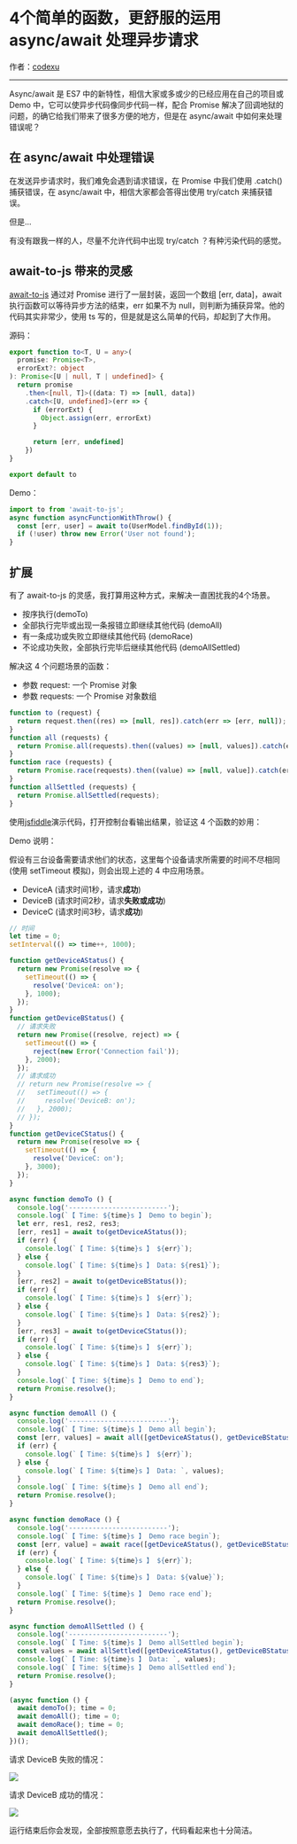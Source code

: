 # 4个简单的函数，更舒服的运用 async/await 处理异步请求

作者：[codexu](https://github.com/codexu)

___

Async/await 是 ES7 中的新特性，相信大家或多或少的已经应用在自己的项目或 Demo 中，它可以使异步代码像同步代码一样，配合 Promise 解决了回调地狱的问题，的确它给我们带来了很多方便的地方，但是在 async/await 中如何来处理错误呢？

## 在 async/await 中处理错误

在发送异步请求时，我们难免会遇到请求错误，在 Promise 中我们使用 .catch() 捕获错误，在 async/await 中，相信大家都会答得出使用 try/catch 来捕获错误。

但是...

有没有跟我一样的人，尽量不允许代码中出现 try/catch ？有种污染代码的感觉。

## await-to-js 带来的灵感

[await-to-js](https://github.com/scopsy/await-to-js) 通过对 Promise 进行了一层封装，返回一个数组 [err, data]，await 执行函数可以等待异步方法的结束，err 如果不为 null，则判断为捕获异常。他的代码其实非常少，使用 ts 写的，但是就是这么简单的代码，却起到了大作用。

源码：

``` typescript
export function to<T, U = any>(
  promise: Promise<T>,
  errorExt?: object
): Promise<[U | null, T | undefined]> {
  return promise
    .then<[null, T]>((data: T) => [null, data])
    .catch<[U, undefined]>(err => {
      if (errorExt) {
        Object.assign(err, errorExt)
      }

      return [err, undefined]
    })
}

export default to
```

Demo：

``` javascript
import to from 'await-to-js';
async function asyncFunctionWithThrow() {
  const [err, user] = await to(UserModel.findById(1));
  if (!user) throw new Error('User not found');
}
```

## 扩展

有了 await-to-js 的灵感，我打算用这种方式，来解决一直困扰我的4个场景。

- 按序执行(demoTo)
- 全部执行完毕或出现一条报错立即继续其他代码 (demoAll)
- 有一条成功或失败立即继续其他代码 (demoRace)
- 不论成功失败，全部执行完毕后继续其他代码 (demoAllSettled)

解决这 4 个问题场景的函数：

- 参数 request: 一个 Promise 对象
- 参数 requests: 一个 Promise 对象数组

```javascript
function to (request) {
  return request.then((res) => [null, res]).catch(err => [err, null]);
}
function all (requests) {
  return Promise.all(requests).then((values) => [null, values]).catch(err => [err, null]);
}
function race (requests) {
  return Promise.race(requests).then((value) => [null, value]).catch(err => [err, null]);
}
function allSettled (requests) {
  return Promise.allSettled(requests);
}
```

使用[jsfiddle](https://jsfiddle.net/codexu/17urbow5/1/)演示代码，打开控制台看输出结果，验证这 4 个函数的妙用：

Demo 说明：

假设有三台设备需要请求他们的状态，这里每个设备请求所需要的时间不尽相同(使用 setTimeout 模拟)，则会出现上述的 4 中应用场景。

- DeviceA (请求时间1秒，请求**成功**)
- DeviceB (请求时间2秒，请求**失败或成功**)
- DeviceC (请求时间3秒，请求**成功**)

```javascript
// 时间
let time = 0;
setInterval(() => time++, 1000);

function getDeviceAStatus() {
  return new Promise(resolve => {
    setTimeout(() => {
      resolve('DeviceA: on');
    }, 1000);
  });
}
function getDeviceBStatus() {
  // 请求失败
  return new Promise((resolve, reject) => {
    setTimeout(() => {
      reject(new Error('Connection fail'));
    }, 2000);
  });
  // 请求成功
  // return new Promise(resolve => {
  //   setTimeout(() => {
  //     resolve('DeviceB: on');
  //   }, 2000);
  // });
}
function getDeviceCStatus() {
  return new Promise(resolve => {
    setTimeout(() => {
      resolve('DeviceC: on');
    }, 3000);
  });
}

async function demoTo () {
  console.log('-------------------------');
  console.log(`【 Time: ${time}s 】 Demo to begin`);
  let err, res1, res2, res3;
  [err, res1] = await to(getDeviceAStatus());
  if (err) {
    console.log(`【 Time: ${time}s 】 ${err}`);
  } else {
    console.log(`【 Time: ${time}s 】 Data: ${res1}`);
  }
  [err, res2] = await to(getDeviceBStatus());
  if (err) {
    console.log(`【 Time: ${time}s 】 ${err}`);
  } else {
    console.log(`【 Time: ${time}s 】 Data: ${res2}`);
  }
  [err, res3] = await to(getDeviceCStatus());
  if (err) {
    console.log(`【 Time: ${time}s 】 ${err}`);
  } else {
    console.log(`【 Time: ${time}s 】 Data: ${res3}`);
  }
  console.log(`【 Time: ${time}s 】 Demo to end`);
  return Promise.resolve();
}

async function demoAll () {
  console.log('-------------------------');
  console.log(`【 Time: ${time}s 】 Demo all begin`);
  const [err, values] = await all([getDeviceAStatus(), getDeviceBStatus(), getDeviceCStatus()]);
  if (err) {
    console.log(`【 Time: ${time}s 】 ${err}`);
  } else {
    console.log(`【 Time: ${time}s 】 Data: `, values);
  }
  console.log(`【 Time: ${time}s 】 Demo all end`);
  return Promise.resolve();
}

async function demoRace () {
  console.log('-------------------------');
  console.log(`【 Time: ${time}s 】 Demo race begin`);
  const [err, value] = await race([getDeviceAStatus(), getDeviceBStatus(), getDeviceCStatus()]);
  if (err) {
    console.log(`【 Time: ${time}s 】 ${err}`);
  } else {
    console.log(`【 Time: ${time}s 】 Data: ${value}`);
  }
  console.log(`【 Time: ${time}s 】 Demo race end`);
  return Promise.resolve();
}

async function demoAllSettled () {
  console.log('-------------------------');
  console.log(`【 Time: ${time}s 】 Demo allSettled begin`);
  const values = await allSettled([getDeviceAStatus(), getDeviceBStatus(), getDeviceCStatus()]);
  console.log(`【 Time: ${time}s 】 Data: `, values);
  console.log(`【 Time: ${time}s 】 Demo allSettled end`);
  return Promise.resolve();
}

(async function () {
  await demoTo(); time = 0;
  await demoAll(); time = 0;
  await demoRace(); time = 0;
  await demoAllSettled();
})();
```

请求 DeviceB 失败的情况：

![](https://tva1.sinaimg.cn/large/006y8mN6ly1g9a4euctkoj30jw0l0acm.jpg)

请求 DeviceB 成功的情况：

![](https://tva1.sinaimg.cn/large/006y8mN6ly1g9a4bygwzcj30x40l0dix.jpg)

运行结束后你会发现，全部按照意愿去执行了，代码看起来也十分简洁。
